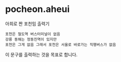 # pocheon.aheui
아희로 짠 포천밈 출력기
```
포천은 철도역 버스터미널이 없음
강릉 동해는 정동진역이 있지만
포천은 그게 없음 그래서 포천은 서울로 바로가는 직행버스가 없음
```
이 문구를 출력하는 것을 목표로 합니다.
